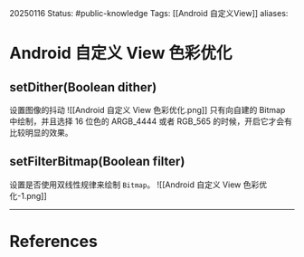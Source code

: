 20250116
Status: #public-knowledge
Tags: [[Android 自定义View]]
aliases: 
# Android 自定义 View 色彩优化

## setDither(Boolean dither)
设置图像的抖动
![[Android 自定义 View 色彩优化.png]]
只有向自建的 Bitmap 中绘制，并且选择 16 位色的 ARGB_4444 或者 RGB_565 的时候，开启它才会有比较明显的效果。

## setFilterBitmap(Boolean filter)
设置是否使用双线性规律来绘制 `Bitmap`。
![[Android 自定义 View 色彩优化-1.png]]













---
# References
